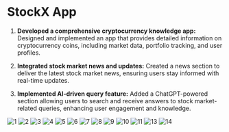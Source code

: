 # StockX App
1. **Developed a comprehensive cryptocurrency knowledge app:** Designed and implemented an app that provides detailed information on cryptocurrency coins, including market data, portfolio tracking, and user profiles.

2. **Integrated stock market news and updates:** Created a news section to deliver the latest stock market news, ensuring users stay informed with real-time updates.

3. **Implemented AI-driven query feature:** Added a ChatGPT-powered section allowing users to search and receive answers to stock market-related queries, enhancing user engagement and knowledge.

   
![1](https://github.com/user-attachments/assets/388d5e66-5a2c-4bd0-ae38-aa6ede0f56fd)
![2](https://github.com/user-attachments/assets/cdc60d94-6190-4c3d-8e30-d34df110a67b)
![3](https://github.com/user-attachments/assets/93dc4551-567e-40fc-adcb-0933dc00c698)
![4](https://github.com/user-attachments/assets/f5e12d88-a8a1-4e34-900e-3853535a6f9d)
![5](https://github.com/user-attachments/assets/ceb94b33-a0d4-4bba-a022-d95692fec021)
![6](https://github.com/user-attachments/assets/1537b02e-5e38-4504-a026-a3fcdf8f4e40)
![7](https://github.com/user-attachments/assets/439c7db0-0aed-47d4-95a1-ebe4034c8e11)
![8](https://github.com/user-attachments/assets/5d8562ff-7d3d-4da8-ae19-b9da175409f0)
![9](https://github.com/user-attachments/assets/bed44486-f8ae-4a7b-babb-ed01f0c6ecc8)
![10](https://github.com/user-attachments/assets/d24c4ae1-cebc-4d1e-90e1-caa021518a4b)
![11](https://github.com/user-attachments/assets/fa2d9fe6-fa59-4920-81ad-5a188b86a52b)
![13](https://github.com/user-attachments/assets/1f75e11d-7d75-48e7-b0d2-5320fd79ceaf)
![14](https://github.com/user-attachments/assets/8a8163b6-2ccc-44e1-a0f2-23a0df1abfa4)


